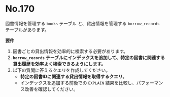 # No.170

図書情報を管理する `books` テーブル と、貸出情報を管理する `borrow_records` テーブルがあります。

**要件**

1. 図書ごとの貸出情報を効率的に検索する必要があります。
2. **`borrow_records` テーブルにインデックスを追加して、特定の図書に関連する貸出履歴を効率よく検索できるようにします。**
3. 以下の質問に答えるクエリを作成してください。
   - **特定の図書IDに関連する貸出情報を取得するクエリ**。
   - インデックスを追加する前後での `EXPLAIN` 結果を比較し、パフォーマンス改善を確認してください。
